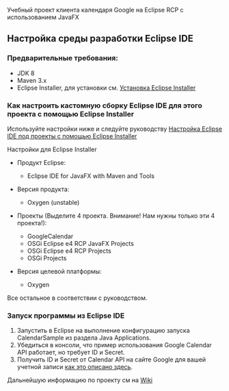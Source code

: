 
Учебный проект клиента календаря Google на Eclipse RCP с использованием JavaFX

## Настройка среды разработки Eclipse IDE

### Предварительные требования:

  * JDK 8
  * Maven 3.x
  * Eclipse Installer, для установки см. [Установка Eclipse Installer](https://github.com/agentlab/ru.agentlab.parent/wiki/Установка-Eclipse-Installer)

### Как настроить кастомную сборку Eclipse IDE для этого проекта с помощью Eclipse Installer

Используйте настройки ниже и следуйте руководству [Настройка Eclipse IDE под проекты с помощью Eclipse Installer](https://github.com/agentlab/ru.agentlab.parent/wiki/Настройка-Eclipse-IDE-под-проекты-с-помощью-Eclipse-Installer)

Настройки для Eclipse Installer

  * Продукт Eclipse:
    * Eclipse IDE for JavaFX with Maven and Tools
  * Версия продукта:
    * Oxygen (unstable)

  * Проекты (Выделите 4 проекта. Внимание! Нам нужны только эти 4 проекта!):
    * GoogleCalendar
    * OSGi Eclipse e4 RCP JavaFX Projects
    * OSGi Eclipse e4 RCP Projects
    * OSGi Projects
  * Версия целевой платформы:
    * Oxygen

Все остальное в соответствии с руководством.

### Запуск программы из Eclipse IDE

1. Запустить в Eclipse на выполнение конфигурацию запуска CalendarSample из раздела Java Applications.
2. Убедиться в консоли, что пример использования Google Calendar API работает, но требует ID и Secret.
3. Получить ID и Secret от Calendar API на сайте Google для вашей учетной записи [как это описано здесь](https://developers.google.com/google-apps/calendar/auth).

Дальнейшую информацию по проекту см на [Wiki](https://github.com/agentlab/ru.agentlab.calendar/wiki)
